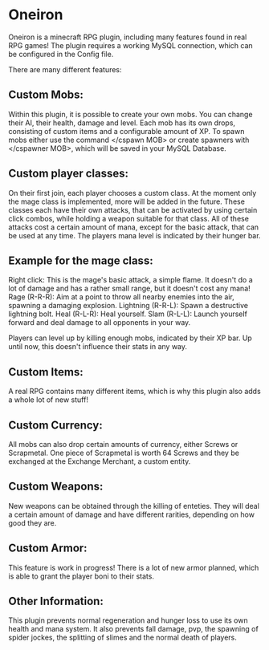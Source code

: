 # Oneiron
Oneiron is a minecraft RPG plugin, including many features found in real RPG games! The plugin requires a working MySQL connection, 
which can be configured in the Config file.

There are many different features:

## Custom Mobs:

Within this plugin, it is possible to create your own mobs. You can change their AI, their health, damage and level. Each mob
has its own drops, consisting of custom items and a configurable amount of XP. 
To spawn mobs either use the command </cspawn MOB> or create spawners with </cspawner MOB>, which will be saved in your MySQL Database.

## Custom player classes:

On their first join, each player chooses a custom class. At the moment only the mage class is implemented, more will be added in the future.
These classes each have their own attacks, that can be activated by using certain click combos, while holding a weapon suitable for 
that class. All of these attacks cost a certain amount of mana, except for the basic attack, that can be used at any time. The players
mana level is indicated by their hunger bar.

## Example for the mage class:

Right click:        This is the mage's basic attack, a simple flame. It doesn't do a lot of damage and has a rather small range, but it doesn't
                    cost any mana!
Rage (R-R-R):       Aim at a point to throw all nearby enemies into the air, spawning a damaging explosion.
Lightning (R-R-L):  Spawn a destructive lightning bolt.
Heal (R-L-R):       Heal yourself.
Slam (R-L-L):       Launch yourself forward and deal damage to all opponents in your way.

Players can level up by killing enough mobs, indicated by their XP bar. Up until now, this doesn't influence their stats in any way.

## Custom Items:

A real RPG contains many different items, which is why this plugin also adds a whole lot of new stuff!

## Custom Currency:

All mobs can also drop certain amounts of currency, either Screws or Scrapmetal. One piece of Scrapmetal is worth 64 Screws and they
be exchanged at the Exchange Merchant, a custom entity.

## Custom Weapons:

New weapons can be obtained through the killing of enteties. They will deal a certain amount of damage and have different rarities,
depending on how good they are.

## Custom Armor:

This feature is work in progress!
There is a lot of new armor planned, which is able to grant the player boni to their stats.

## Other Information:

This plugin prevents normal regeneration and hunger loss to use its own health and mana system. It also prevents fall damage, pvp,
the spawning of spider jockes, the splitting of slimes and the normal death of players.

